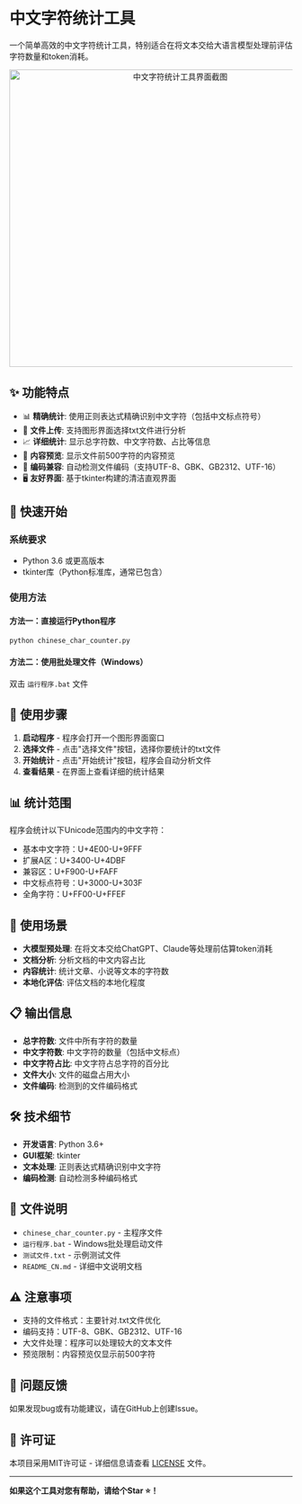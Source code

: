 # 中文字符统计工具

一个简单高效的中文字符统计工具，特别适合在将文本交给大语言模型处理前评估字符数量和token消耗。
<div align="center">
  <img width="592" height="529" alt="中文字符统计工具界面截图" src="https://github.com/user-attachments/assets/fc16bd53-8fd5-48ac-8b47-acd035bfdaa2" />
</div>



## ✨ 功能特点

- 📊 **精确统计**: 使用正则表达式精确识别中文字符（包括中文标点符号）
- 📁 **文件上传**: 支持图形界面选择txt文件进行分析
- 📈 **详细统计**: 显示总字符数、中文字符数、占比等信息
- 👀 **内容预览**: 显示文件前500字符的内容预览
- 🔧 **编码兼容**: 自动检测文件编码（支持UTF-8、GBK、GB2312、UTF-16）
- 🖥️ **友好界面**: 基于tkinter构建的清洁直观界面

## 🚀 快速开始

### 系统要求
- Python 3.6 或更高版本
- tkinter库（Python标准库，通常已包含）

### 使用方法

#### 方法一：直接运行Python程序
```bash
python chinese_char_counter.py
```

#### 方法二：使用批处理文件（Windows）
双击 `运行程序.bat` 文件

## 📖 使用步骤

1. **启动程序** - 程序会打开一个图形界面窗口
2. **选择文件** - 点击"选择文件"按钮，选择你要统计的txt文件
3. **开始统计** - 点击"开始统计"按钮，程序会自动分析文件
4. **查看结果** - 在界面上查看详细的统计结果

## 📊 统计范围

程序会统计以下Unicode范围内的中文字符：
- 基本中文字符：U+4E00-U+9FFF
- 扩展A区：U+3400-U+4DBF  
- 兼容区：U+F900-U+FAFF
- 中文标点符号：U+3000-U+303F
- 全角字符：U+FF00-U+FFEF

## 🎯 使用场景

- **大模型预处理**: 在将文本交给ChatGPT、Claude等处理前估算token消耗
- **文档分析**: 分析文档的中文内容占比
- **内容统计**: 统计文章、小说等文本的字符数
- **本地化评估**: 评估文档的本地化程度

## 📋 输出信息

- **总字符数**: 文件中所有字符的数量
- **中文字符数**: 中文字符的数量（包括中文标点）
- **中文字符占比**: 中文字符占总字符的百分比
- **文件大小**: 文件的磁盘占用大小
- **文件编码**: 检测到的文件编码格式

## 🛠️ 技术细节

- **开发语言**: Python 3.6+
- **GUI框架**: tkinter
- **文本处理**: 正则表达式精确识别中文字符
- **编码检测**: 自动检测多种编码格式

## 📝 文件说明

- `chinese_char_counter.py` - 主程序文件
- `运行程序.bat` - Windows批处理启动文件
- `测试文件.txt` - 示例测试文件
- `README_CN.md` - 详细中文说明文档

## ⚠️ 注意事项

- 支持的文件格式：主要针对.txt文件优化
- 编码支持：UTF-8、GBK、GB2312、UTF-16
- 大文件处理：程序可以处理较大的文本文件
- 预览限制：内容预览仅显示前500字符

## 🐛 问题反馈

如果发现bug或有功能建议，请在GitHub上创建Issue。

## 📝 许可证

本项目采用MIT许可证 - 详细信息请查看 [LICENSE](LICENSE) 文件。

---

**如果这个工具对您有帮助，请给个Star ⭐！**
